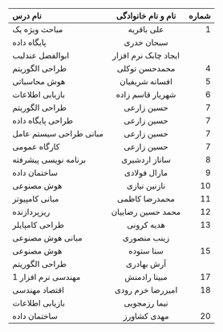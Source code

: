 | نام درس  | نام و نام خانوادگی  | شماره |
| :------------ |:---------------:| -----:|
| مباحث ویژه یک      | علی باقریه | 1 |
  پایگاه داده   | سبحان خدری|    | 2 |
 ابوالفضل عندلیب| ایجاد چابک نرم افزار|| 3 |
| طراحی الگوریتم      | محمدحسن توکلی | 4 |
| هوش محاسباتی      | افسانه شریفیان | 5 |
| بازیابی اطلاعات      |  شهریار قاسم زاده  | 6 |
| طراحی الگوریتم    | حسین زارعی | 7  |
| طراحی پایگاه داده  | حسین زارعی | 7 |
| مبانی طراحی سیستم عامل   | حسین زارعی | 7  |
| کارگاه عمومی      | حسین زارعی | 7 |
| برنامه نویسی پیشرفته      | ساناز اردشیری | 8 |
| ساختمان داده  |    مارال فولادی    |     9 |
| هوش مصنوعی        | نازنین نیازی | 10|
| مبانی کامپیوتر     | محمدرضا کاظمی| 11 |
| ریزپردازنده   | محمد حسین رضاییان |          12 |
| طراحی کامپایلر      | هدیه کرونی | 13| 
 مبانی هوش مصنوعی | زینب منصوری|| 14 |
| هوش مصنوعی      | سنا ستوده | 15 |
 طراحی الگوریتم| آرش بهادری |  | 16 |
|  مهندسی نرم افزار 1|مبینا رادمنش| 17 |
| اقتصاد مهندسی      | امیررضا خرم رودی | 18 |
 بازیابی اطلاعات | نیما رزمجویی|| 19 |
| ساختمان داده       | مهدی کشاورز | 20 |
